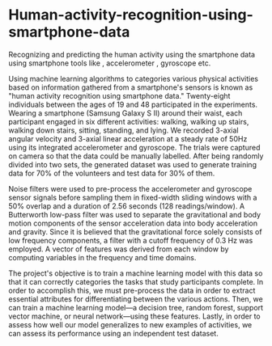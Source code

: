 # Human-activity-recognition-using-smartphone-data
Recognizing and predicting the human activity using the smartphone data using smartphone tools like , accelerometer , gyroscope  etc.

Using machine learning algorithms to categories various physical activities based on information gathered from a smartphone's sensors is known as "human activity recognition using smartphone data." Twenty-eight individuals between the ages of 19 and 48 participated in the experiments. Wearing a smartphone (Samsung Galaxy S II) around their waist, each participant engaged in six different activities: walking, walking up stairs, walking down stairs, sitting, standing, and lying. We recorded 3-axial angular velocity and 3-axial linear acceleration at a steady rate of 50Hz using its integrated accelerometer and gyroscope. The trials were captured on camera so that the data could be manually labelled. After being randomly divided into two sets, the generated dataset was used to generate training data for 70% of the volunteers and test data for 30% of them.

Noise filters were used to pre-process the accelerometer and gyroscope sensor signals before sampling them in fixed-width sliding windows with a 50% overlap and a duration of 2.56 seconds (128 readings/window). A Butterworth low-pass filter was used to separate the gravitational and body motion components of the sensor acceleration data into body acceleration and gravity. Since it is believed that the gravitational force solely consists of low frequency components, a filter with a cutoff frequency of 0.3 Hz was employed. A vector of features was derived from each window by computing variables in the frequency and time domains.

The project's objective is to train a machine learning model with this data so that it can correctly categories the tasks that study participants complete. In order to accomplish this, we must pre-process the data in order to extract essential attributes for differentiating between the various actions. Then, we can train a machine learning model—a decision tree, random forest, support vector machine, or neural network—using these features. Lastly, in order to assess how well our model generalizes to new examples of activities, we can assess its performance using an independent test dataset.
